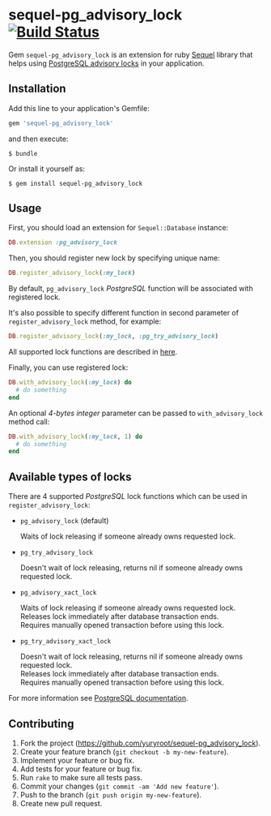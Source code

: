 # sequel-pg_advisory_lock [![Build Status](https://travis-ci.org/yuryroot/sequel-pg_advisory_lock.svg?branch=master)](https://travis-ci.org/yuryroot/sequel-pg_advisory_lock)

Gem `sequel-pg_advisory_lock` is an extension for ruby [Sequel](https://github.com/jeremyevans/sequel) library 
that helps using [PostgreSQL advisory locks](https://www.postgresql.org/docs/9.6/static/explicit-locking.html#ADVISORY-LOCKS)
in your application.

## Installation

Add this line to your application's Gemfile:

```ruby
gem 'sequel-pg_advisory_lock'
```

and then execute:

```
$ bundle
```

Or install it yourself as:

```
$ gem install sequel-pg_advisory_lock
```

## Usage

First, you should load an extension for `Sequel::Database` instance:

```ruby
DB.extension :pg_advisory_lock
```

Then, you should register new lock by specifying unique name:

```ruby
DB.register_advisory_lock(:my_lock)

```

By default, `pg_advisory_lock` *PostgreSQL* function will be associated with registered lock. 

It's also possible to specify different function in second parameter of `register_advisory_lock` method, for example:

```ruby
DB.register_advisory_lock(:my_lock, :pg_try_advisory_lock)
````

All supported lock functions are described in [here](#available-types-of-locks). 

Finally, you can use registered lock:  

```ruby
DB.with_advisory_lock(:my_lock) do
  # do something 
end

``` 
 
An optional *4-bytes integer* parameter can be passed to `with_advisory_lock` method call:

```ruby
DB.with_advisory_lock(:my_lock, 1) do
  # do something   
end

```

## Available types of locks

There are 4 supported *PostgreSQL* lock functions which can be used in `register_advisory_lock`:

* `pg_advisory_lock` (default)

   Waits of lock releasing if someone already owns requested lock.

* `pg_try_advisory_lock`

   Doesn't wait of lock releasing, returns nil if someone already owns requested lock. 
 
* `pg_advisory_xact_lock`

   Waits of lock releasing if someone already owns requested lock.  
   Releases lock immediately after database transaction ends.  
   Requires manually opened transaction before using this lock.  

* `pg_try_advisory_xact_lock`

   Doesn't wait of lock releasing, returns nil if someone already owns requested lock.   
   Releases lock immediately after database transaction ends.  
   Requires manually opened transaction before using this lock.  

For more information see [PostgreSQL documentation](https://www.postgresql.org/docs/9.6/static/functions-admin.html#FUNCTIONS-ADVISORY-LOCKS). 
 
## Contributing

1. Fork the project (https://github.com/yuryroot/sequel-pg_advisory_lock).
2. Create your feature branch (`git checkout -b my-new-feature`).
3. Implement your feature or bug fix.
4. Add tests for your feature or bug fix.
5. Run `rake` to make sure all tests pass.
6. Commit your changes (`git commit -am 'Add new feature'`).
7. Push to the branch (`git push origin my-new-feature`).
8. Create new pull request.
